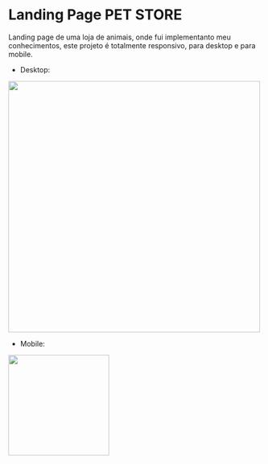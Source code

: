 # Landing Page PET STORE

Landing page de uma loja de animais, onde fui implementanto meu conhecimentos, este projeto é totalmente responsivo, para desktop e para mobile.

- Desktop:

<div>
  <img src="https://user-images.githubusercontent.com/90710466/156888950-1205989b-3edd-4cb2-8d49-b2bcb246eff5.png" width="500px"/>
<div/>  
  
- Mobile:
  
<div>
  <img src="https://user-images.githubusercontent.com/90710466/156888966-b1d9dcc7-a037-4639-9bd0-2231e4ca2910.png" width="200px"/>
<div/> 

